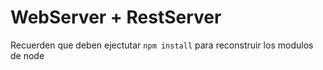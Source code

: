 # WebServer + RestServer

Recuerden que deben ejectutar ```npm install``` para reconstruir los modulos de node